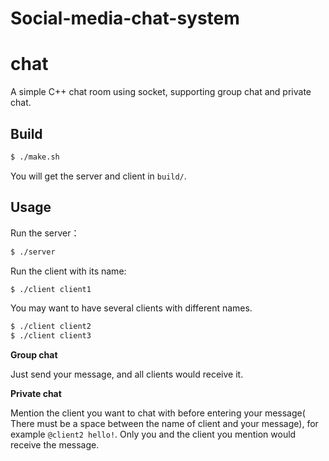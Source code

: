 # Social-media-chat-system
# chat
A simple C++ chat room using socket, supporting group chat and private chat.



## Build

```bash
$ ./make.sh
```

You will get the server and client in `build/`.



## Usage

Run the server：

```bash
$ ./server
```

Run the client with its name:

```bash
$ ./client client1
```

You may want to have several clients with different names.

```bash
$ ./client client2
$ ./client client3
```

**Group chat**

Just send your message, and all clients would receive it.

**Private chat**

Mention the client you want to chat with before entering your message( There must be a space between the name of client and your message), for example `@client2 hello!`. Only you and the client you mention would receive the message.


